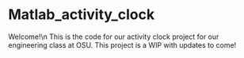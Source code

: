 # Matlab_activity_clock
Welcome!\n
This is the code for our activity clock project for our engineering class at OSU. 
This project is a WIP with updates to come!
